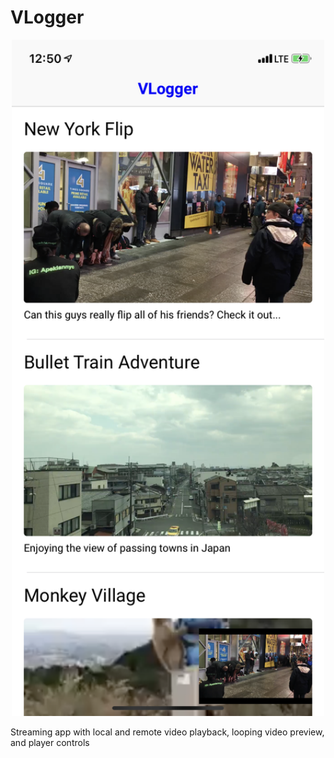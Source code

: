 # VLogger


<p align="center"> <img src="/Images/1.PNG" width="500"> </p>

Streaming app with local and remote video playback, looping video preview, and player controls
